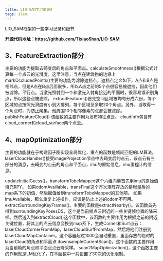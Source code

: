 ```yaml
---
title: LIO-SAM学习笔记2
tags: slam
---
```


LIO_SAM框架的一些学习记录和细节

<!--more-->
**开源代码地址：https://github.com/TixiaoShan/LIO-SAM**

## 3、FeatureExtraction部分
主要的功能为提取去畸变后的角点和平面点。calculateSmoothness()根据公式计算每一个点云的光滑度，这里注意，当点在建筑物的边缘上
markOccludedPoints()主要的功能为滤除遮挡点，遮挡点定义如下，A点和B点是相邻点，但是A点在B点后面很多，所以A点之前的5个点很容易被遮挡，因此他们被滤除。平行点。当激光照射到一个和激光入射角接近的平面时，很容易误识别角点，所以这些点被滤除。
extractFeatures()首先空间区域被均匀分成六份，每个区域的点按照光滑度有小到大排列，每个区域至多取20个角点。另外，当取得一个角点时，为防止聚集，他周围10个相邻像素的点都会被滤除。
publishFeatureCloud() 该函数的主要作用为发布特征点云。
cloudInfo包含有cloud_corner和cloud_surface两个点云。

## 4、mapOptimization部分
主要的功能就在于构建因子图实现全局优化，重点的函数是帧间匹配的LM算法。laserCloudHandler()接受imageProjection节点中去畸变后的点云，该点云有三部分的消息，去畸变的点云的角点和平面点，imu的原始信息，imu里程计的信息。

updateInitialGuess()，transformTobeMapped这个六维向量首先用imu的原始值填充RPY。
如果odomAvailiable，transFinal这个齐次矩阵存放的是增量后的map系下的初值，然后赋值给到transformTobeMapped的其他项。
如果imuAvailable，那么重复上述操作，应该是防止上述的odom不可用。
extractSurroundingKeyFrames()。主要的函数是extractNearby()。该函数首先得到surroundingKeyPosesDS，这个是当前帧点云附近的一些关键帧位置的降采样。然后送入到extractCloud()这个函数中，该函数的主要作用为根据之前的附近关键位置，将其上的点云信息变换到map系下，生成Corner和Surf点云：laserCloudCornerFromMap，laserCloudSurfFromMap，然后将他们注册到laserCloudMapContainer。这个容器超过1000会自动重置，里面存放的临时的laserCloud的角点和平面点
downsampleCurrentScan()，这个函数的主要作用为当前帧的角点和平面点点云降采样。
scan2MapOptimization()，这个函数主要的作用就是LM优化了，在本函数中一共设置了30次的优化限制。

